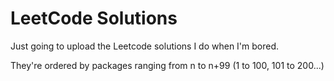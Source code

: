 # LeetCode Solutions
 
Just going to upload the Leetcode solutions I do when I'm bored. 

They're ordered by packages ranging from n to n+99 (1 to 100, 101 to 200...)
